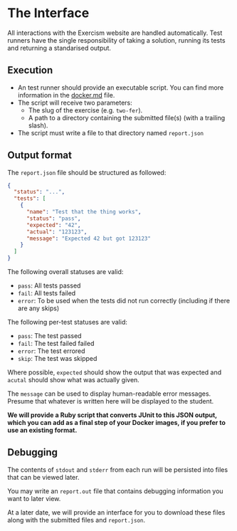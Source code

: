 # The Interface

All interactions with the Exercism website are handled automatically. Test runners have the single responsibility of taking a solution, running its tests and returning a standarised output.

## Execution

- An test runner should provide an executable script. You can find more information in the [docker.md](https://github.com/exercism/automated-mentoring-support/blob/master/docs/docker.md) file.
- The script will receive two parameters:
  - The slug of the exercise (e.g. `two-fer`).
  - A path to a directory containing the submitted file(s) (with a trailing slash).
- The script must write a file to that directory named `report.json`

## Output format

The `report.json` file should be structured as followed:

```json
{
  "status": "...",
  "tests": [
    {
      "name": "Test that the thing works",
      "status": "pass",
      "expected": "42",
      "actual": "123123",
      "message": "Expected 42 but got 123123"
    }
  ]
}
```

The following overall statuses are valid:
- `pass`: All tests passed
- `fail`: All tests failed
- `error`: To be used when the tests did not run correctly (including if there are any skips)


The following per-test statuses are valid:
- `pass`: The test passed
- `fail`: The test failed failed
- `error`: The test errored
- `skip`: The test was skipped

Where possible, `expected` should show the output that was expected and `acutal` should show what was actually given.

The `message` can be used to display human-readable error messages. Presume that whatever is written here will be displayed to the student.

**We will provide a Ruby script that converts JUnit to this JSON output, which you can add as a final step of your Docker images, if you prefer to use an existing format.**

## Debugging

The contents of `stdout` and `stderr` from each run will be persisted into files that can be viewed later.

You may write an `report.out` file that contains debugging information you want to later view.

At a later date, we will provide an interface for you to download these files along with the submitted files and `report.json`.
